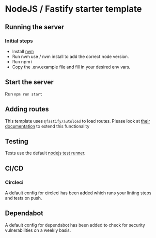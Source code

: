 # NodeJS / Fastify starter template

## Running the server

### Initial steps

- Install [nvm](https://github.com/nvm-sh/nvm)
- Run nvm use / nvm install to add the correct node version.
- Run npm i
- Copy the .env.example file and fill in your desired env vars.

## Start the server

Run `npm run start`

## Adding routes

This template uses `@fastify/autoload` to load routes. Please look at [their documentation](https://github.com/fastify/fastify-autoload) to extend this functionality

## Testing

Tests use the default [nodejs test runner](https://nodejs.org/api/test.html).

## CI/CD

### Circleci

A default config for circleci has been added which runs your linting steps and tests on push. 

## Dependabot

A default config for dependabot has been added to check for security vulnerabilities on a weekly basis.
